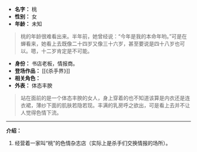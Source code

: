 
- **名字：** 桃
- **性别：** 女
- **年龄：** 未知

> 桃的年龄很难看出来。半年前，她曾经说：“今年是我的本命年哟。”可是在蝉看来，她看上去既像二十四岁又像三十六岁，甚至要说是四十八岁也可以。嗯，十二岁肯定是不可能。

- **身份：** 书店老板，情报商。
- **登场作品：** [[《杀手界》]]
- **相关角色：** 
- **外表：** 体态丰腴

> 站在面前的是一个体态丰腴的女人，身上穿着的也不知道该算是内衣还是连衣裙，薄纱下面的肌肤若隐若现。丰满的乳房呼之欲出，可是看上去并不让人觉得色情下流。

---

**介绍：** 

1. 经营着一家叫“桃”的色情杂志店（实际上是杀手们交换情报的场所）。
